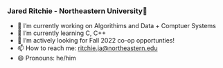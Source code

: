 ### Jared Ritchie - Northeastern University👋

<!--
**jritchie02/jritchie02** is a ✨ _special_ ✨ repository because its `README.md` (this file) appears on your GitHub profile.
-->

- 🔭 I’m currently working on Algorithims and Data + Comptuer Systems
- 🌱 I’m currently learning C, C++
- 👯 I’m actively looking for Fall 2022 co-op opportunties!
- 📫 How to reach me: ritchie.ja@northeastern.edu
- 😄 Pronouns: he/him
